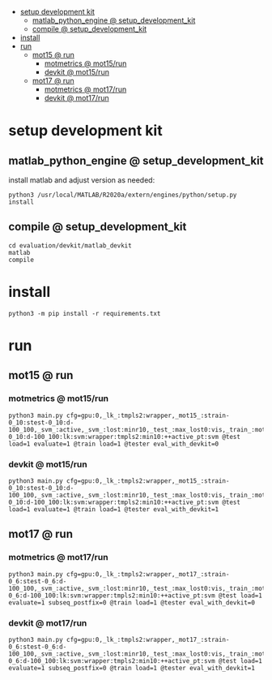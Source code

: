 <!-- MarkdownTOC -->

- [setup development kit](#setup_development_ki_t_)
    - [matlab_python_engine       @ setup_development_kit](#matlab_python_engine___setup_development_ki_t_)
    - [compile       @ setup_development_kit](#compile___setup_development_ki_t_)
- [install](#install_)
- [run](#run_)
    - [mot15       @ run](#mot15___ru_n_)
        - [motmetrics       @ mot15/run](#motmetrics___mot15_ru_n_)
        - [devkit       @ mot15/run](#devkit___mot15_ru_n_)
    - [mot17       @ run](#mot17___ru_n_)
        - [motmetrics       @ mot17/run](#motmetrics___mot17_ru_n_)
        - [devkit       @ mot17/run](#devkit___mot17_ru_n_)

<!-- /MarkdownTOC -->

<a id="setup_development_ki_t_"></a>
# setup development kit

<a id="matlab_python_engine___setup_development_ki_t_"></a>
## matlab_python_engine       @ setup_development_kit

install matlab and adjust version as needed:

```
python3 /usr/local/MATLAB/R2020a/extern/engines/python/setup.py install
```
<a id="compile___setup_development_ki_t_"></a>
## compile       @ setup_development_kit
```
cd evaluation/devkit/matlab_devkit
matlab
compile
```

<a id="install_"></a>
# install

```
python3 -m pip install -r requirements.txt
```

<a id="run_"></a>
# run

<a id="mot15___ru_n_"></a>
## mot15       @ run

<a id="motmetrics___mot15_ru_n_"></a>
### motmetrics       @ mot15/run

```
python3 main.py cfg=gpu:0,_lk_:tmpls2:wrapper,_mot15_:strain-0_10:stest-0_10:d-100_100,_svm_:active,_svm_:lost:minr10,_test_:max_lost0:vis,_train_:mot15:s-0_10:d-100_100:lk:svm:wrapper:tmpls2:min10:++active_pt:svm @test load=1 evaluate=1 @train load=1 @tester eval_with_devkit=0
```
<a id="devkit___mot15_ru_n_"></a>
### devkit       @ mot15/run
```
python3 main.py cfg=gpu:0,_lk_:tmpls2:wrapper,_mot15_:strain-0_10:stest-0_10:d-100_100,_svm_:active,_svm_:lost:minr10,_test_:max_lost0:vis,_train_:mot15:s-0_10:d-100_100:lk:svm:wrapper:tmpls2:min10:++active_pt:svm @test load=1 evaluate=1 @train load=1 @tester eval_with_devkit=1
```
<a id="mot17___ru_n_"></a>
## mot17       @ run

<a id="motmetrics___mot17_ru_n_"></a>
### motmetrics       @ mot17/run
```
python3 main.py cfg=gpu:0,_lk_:tmpls2:wrapper,_mot17_:strain-0_6:stest-0_6:d-100_100,_svm_:active,_svm_:lost:minr10,_test_:max_lost0:vis,_train_:mot17:s-0_6:d-100_100:lk:svm:wrapper:tmpls2:min10:++active_pt:svm @test load=1 evaluate=1 subseq_postfix=0 @train load=1 @tester eval_with_devkit=0
```
<a id="devkit___mot17_ru_n_"></a>
### devkit       @ mot17/run
```
python3 main.py cfg=gpu:0,_lk_:tmpls2:wrapper,_mot17_:strain-0_6:stest-0_6:d-100_100,_svm_:active,_svm_:lost:minr10,_test_:max_lost0:vis,_train_:mot17:s-0_6:d-100_100:lk:svm:wrapper:tmpls2:min10:++active_pt:svm @test load=1 evaluate=1 subseq_postfix=0 @train load=1 @tester eval_with_devkit=1
```